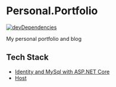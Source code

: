 # Personal.Portfolio
 [![devDependencies](https://travis-ci.org/fontiana/Personal.Portfolio.svg?branch=master)](https://api.travis-ci.org/fontiana/Personal.Portfolio.svg?branch=master)

My personal portfolio and blog


## Tech Stack
 
 - [Identity and MySql with ASP.NET Core](https://stackoverflow.com/questions/46298605/how-to-use-aspnet-identity-core-in-my-sql-database)
 - [Host]()
